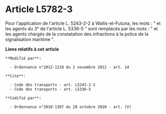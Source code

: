 # Article L5782-3

Pour l'application de l'article L. 5243-2-2 à Wallis-et-Futuna, les mots : " et les agents du 3° de l'article L. 5336-5 "
sont remplacés par les mots : " et les agents chargés de la constatation des infractions à la police de la signalisation
maritime ".

**Liens relatifs à cet article**

	**Modifié par**:

	  - Ordonnance n°2012-1218 du 2 novembre 2012 - art. 14

	**Cite**:

	  - Code des transports - art. L5243-2-2
	  - Code des transports - art. L5336-5

	**Codifié par**:

	  - Ordonnance n°2010-1307 du 28 octobre 2010 - art. (V)
